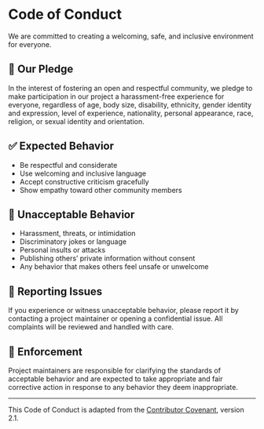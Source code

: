 # Code of Conduct

We are committed to creating a welcoming, safe, and inclusive environment for everyone.

## 👥 Our Pledge

In the interest of fostering an open and respectful community, we pledge to make participation in our project a harassment-free experience for everyone, regardless of age, body size, disability, ethnicity, gender identity and expression, level of experience, nationality, personal appearance, race, religion, or sexual identity and orientation.

## ✅ Expected Behavior

- Be respectful and considerate
- Use welcoming and inclusive language
- Accept constructive criticism gracefully
- Show empathy toward other community members

## 🚫 Unacceptable Behavior

- Harassment, threats, or intimidation
- Discriminatory jokes or language
- Personal insults or attacks
- Publishing others’ private information without consent
- Any behavior that makes others feel unsafe or unwelcome

## 📢 Reporting Issues

If you experience or witness unacceptable behavior, please report it by contacting a project maintainer or opening a confidential issue. All complaints will be reviewed and handled with care.

## 📜 Enforcement

Project maintainers are responsible for clarifying the standards of acceptable behavior and are expected to take appropriate and fair corrective action in response to any behavior they deem inappropriate.

---

This Code of Conduct is adapted from the [Contributor Covenant](https://www.contributor-covenant.org/), version 2.1.
